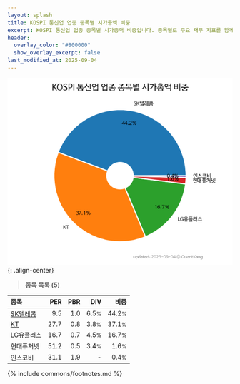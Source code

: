 ```yaml
---
layout: splash
title: KOSPI 통신업 업종 종목별 시가총액 비중
excerpt: KOSPI 통신업 업종 종목별 시가총액 비중입니다. 종목별로 주요 재무 지표를 함께 표시합니다.
header:
  overlay_color: "#800000"
  show_overlay_excerpt: false
last_modified_at: 2025-09-04
---
```



![KOSPI 통신업 업종 종목별 시가총액 비중](/stats/sector/images/kospi_업종_통신업_종목.png){: .align-center}


> **종목 목록 (5)**<a id="list"></a>

| **종목** | **PER** | **PBR** | **DIV** | **비중** |
| :------- | ------: | ------: | ------: | -------: |
| [SK텔레콤](/017670/) | 9.5 | 1.0 | 6.5<small>%</small> | 44.2<small>%</small> |
| [KT](/030200/) | 27.7 | 0.8 | 3.8<small>%</small> | 37.1<small>%</small> |
| [LG유플러스](/032640/) | 16.7 | 0.7 | 4.5<small>%</small> | 16.7<small>%</small> |
| 현대퓨처넷 | 51.2 | 0.5 | 3.4<small>%</small> | 1.6<small>%</small> |
| 인스코비 | 31.1 | 1.9 | - | 0.4<small>%</small> |

{% include commons/footnotes.md %}